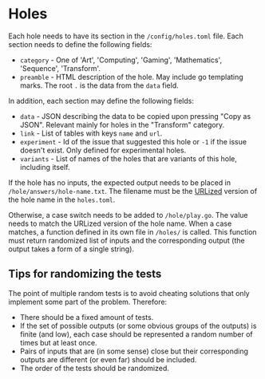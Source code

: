 # Holes
Each hole needs to have its section in the `/config/holes.toml` file.
Each section needs to define the following fields:
* `category` - One of 'Art', 'Computing', 'Gaming', 'Mathematics', 'Sequence', 'Transform'.
* `preamble` - HTML description of the hole. May include go templating marks. The root `.` is the data from the `data` field.

In addition, each section may define the following fields:
* `data` - JSON describing the data to be copied upon pressing "Copy as JSON". Relevant mainly for holes in the "Transform" category.
* `link` - List of tables with keys `name` and `url`.
* `experiment` - Id of the issue that suggested this hole or `-1` if the issue doesn't exist. Only defined for experimental holes.
* `variants` - List of names of the holes that are variants of this hole, including itself.

If the hole has no inputs, the expected output needs to be placed in `/hole/answers/hole-name.txt`. The filename must be the [URLized](https://github.com/code-golf/code-golf/blob/master/config/config.go#L13) version of the hole name in the `holes.toml`.

Otherwise, a case switch needs to be added to `/hole/play.go`. The value needs to match the URLized version of the hole name. When a case matches, a function defined in its own file in `/holes/` is called. This function must return randomized list of inputs and the corresponding output (the output takes a form of a single string).

## Tips for randomizing the tests
The point of multiple random tests is to avoid cheating solutions that only implement some part of the problem.
Therefore:
* There should be a fixed amount of tests.
* If the set of possible outputs (or some obvious groups of the outputs) is finite (and low), each case should be represented a random number of times but at least once.
* Pairs of inputs that are (in some sense) close but their corresponding outputs are different (or even far) should be included.
* The order of the tests should be randomized.

